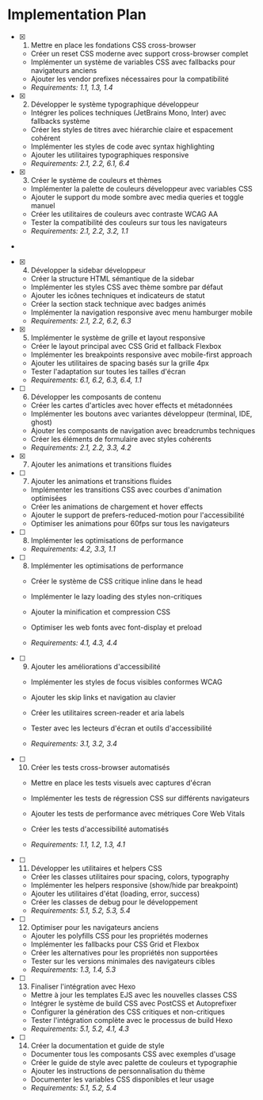 # Implementation Plan

- [x] 1. Mettre en place les fondations CSS cross-browser





  - Créer un reset CSS moderne avec support cross-browser complet
  - Implémenter un système de variables CSS avec fallbacks pour navigateurs anciens
  - Ajouter les vendor prefixes nécessaires pour la compatibilité
  - _Requirements: 1.1, 1.3, 1.4_



- [x] 2. Développer le système typographique développeur


  - Intégrer les polices techniques (JetBrains Mono, Inter) avec fallbacks système
  - Créer les styles de titres avec hiérarchie claire et espacement cohérent
  - Implémenter les styles de code avec syntax highlighting
  - Ajouter les utilitaires typographiques responsive
  - _Requirements: 2.1, 2.2, 6.1, 6.4_



- [x] 3. Créer le système de couleurs et thèmes



  - Implémenter la palette de couleurs développeur avec variables CSS
  - Ajouter le support du mode sombre avec media queries et toggle manuel
  - Créer les utilitaires de couleurs avec contraste WCAG AA
  - Tester la compatibilité des couleurs sur tous les navigateurs
  - _Requirements: 2.1, 2.2, 3.2, 1.1_
-

- [x] 4. Développer la sidebar développeur




  - Créer la structure HTML sémantique de la sidebar
  - Implémenter les styles CSS avec thème sombre par défaut
  - Ajouter les icônes techniques et indicateurs de statut
  - Créer la section stack technique avec badges animés
  - Implémenter la navigation responsive avec menu hamburger mobile
  - _Requirements: 2.1, 2.2, 6.2, 6.3_


- [x] 5. Implémenter le système de grille et layout responsive








  - Créer le layout principal avec CSS Grid et fallback Flexbox
  - Implémenter les breakpoints responsive avec mobile-first approach
  - Ajouter les utilitaires de spacing basés sur la grille 4px
  - Tester l'adaptation sur toutes les tailles d'écran
  - _Requirements: 6.1, 6.2, 6.3, 6.4, 1.1_

- [ ] 6. Développer les composants de contenu






  - Créer les cartes d'articles avec hover effects et métadonnées
  - Implémenter les boutons avec variantes développeur (terminal, IDE, ghost)
  - Ajouter les composants de navigation avec breadcrumbs techniques
  - Créer les éléments de formulaire avec styles cohérents
  - _Requirements: 2.1, 2.2, 3.3, 4.2_
- [x] 7. Ajouter les animations et transitions fluides






- [ ] 7. Ajouter les animations et transitions fluides


  - Implémenter les transitions CSS avec courbes d'animation optimisées
  - Créer les animations de chargement et hover effects
  - Ajouter le support de prefers-reduced-motion pour l'accessibilité
  - Optimiser les animations pour 60fps sur tous les navigateurs
- [ ] 8. Implémenter les optimisations de performance

  - _Requirements: 4.2, 3.3, 1.1_

- [ ] 8. Implémenter les optimisations de performance


  - Créer le système de CSS critique inline dans le head
  - Implémenter le lazy loading des styles non-critiques
  - Ajouter la minification et compression CSS

  - Optimiser les web fonts avec font-display et preload
  - _Requirements: 4.1, 4.3, 4.4_

- [ ] 9. Ajouter les améliorations d'accessibilité


  - Implémenter les styles de focus visibles conformes WCAG
  - Ajouter les skip links et navigation au clavier

  - Créer les utilitaires screen-reader et aria labels
  - Tester avec les lecteurs d'écran et outils d'accessibilité

  - _Requirements: 3.1, 3.2, 3.4_

- [ ] 10. Créer les tests cross-browser automatisés



  - Mettre en place les tests visuels avec captures d'écran

  - Implémenter les tests de régression CSS sur différents navigateurs
  - Ajouter les tests de performance avec métriques Core Web Vitals
  - Créer les tests d'accessibilité automatisés
  - _Requirements: 1.1, 1.2, 1.3, 4.1_

- [ ] 11. Développer les utilitaires et helpers CSS


  - Créer les classes utilitaires pour spacing, colors, typography
  - Implémenter les helpers responsive (show/hide par breakpoint)
  - Ajouter les utilitaires d'état (loading, error, success)
  - Créer les classes de debug pour le développement
  - _Requirements: 5.1, 5.2, 5.3, 5.4_

- [ ] 12. Optimiser pour les navigateurs anciens
  - Ajouter les polyfills CSS pour les propriétés modernes
  - Implémenter les fallbacks pour CSS Grid et Flexbox
  - Créer les alternatives pour les propriétés non supportées
  - Tester sur les versions minimales des navigateurs cibles
  - _Requirements: 1.3, 1.4, 5.3_

- [ ] 13. Finaliser l'intégration avec Hexo
  - Mettre à jour les templates EJS avec les nouvelles classes CSS
  - Intégrer le système de build CSS avec PostCSS et Autoprefixer
  - Configurer la génération des CSS critiques et non-critiques
  - Tester l'intégration complète avec le processus de build Hexo
  - _Requirements: 5.1, 5.2, 4.1, 4.3_

- [ ] 14. Créer la documentation et guide de style
  - Documenter tous les composants CSS avec exemples d'usage
  - Créer le guide de style avec palette de couleurs et typographie
  - Ajouter les instructions de personnalisation du thème
  - Documenter les variables CSS disponibles et leur usage
  - _Requirements: 5.1, 5.2, 5.4_